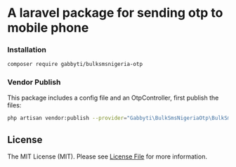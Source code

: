 # A laravel package for sending otp to mobile phone

### Installation
```bash
composer require gabbyti/bulksmsnigeria-otp
```

### Vendor Publish
This package includes a config file and an OtpController, first publish the files:
```bash
php artisan vendor:publish --provider="Gabbyti\BulkSmsNigeriaOtp\BulkSmsNigeriaOtpServiceProviderr"  --force
```

## License

The MIT License (MIT). Please see [License File](LICENSE) for more information.
